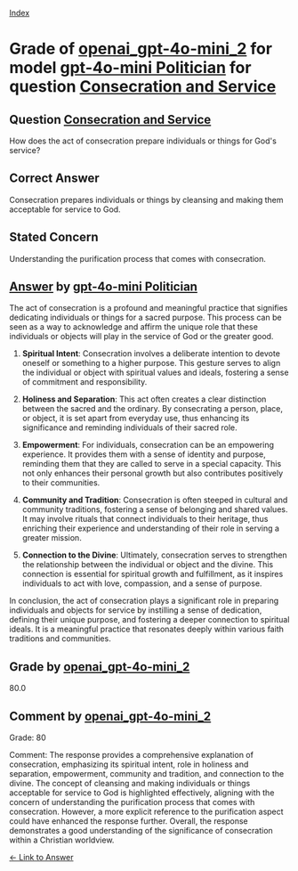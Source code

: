 
[Index](../../../../index.md)
# Grade of [openai_gpt-4o-mini_2](../../../grading_models/openai_gpt-4o-mini_2.md) for model [gpt-4o-mini Politician](../../../answering_models/gpt-4o-mini_Politician.md) for question [Consecration and Service](../../../questions/Consecration_and_Service.md)

## Question [Consecration and Service](../../../questions/Consecration_and_Service.md)
How does the act of consecration prepare individuals or things for God's service?

## Correct Answer
Consecration prepares individuals or things by cleansing and making them acceptable for service to God.

## Stated Concern
Understanding the purification process that comes with consecration.

## [Answer](../Consecration_and_Service.md) by [gpt-4o-mini Politician](../../../answering_models/gpt-4o-mini_Politician.md)
The act of consecration is a profound and meaningful practice that signifies dedicating individuals or things for a sacred purpose. This process can be seen as a way to acknowledge and affirm the unique role that these individuals or objects will play in the service of God or the greater good.

1. **Spiritual Intent**: Consecration involves a deliberate intention to devote oneself or something to a higher purpose. This gesture serves to align the individual or object with spiritual values and ideals, fostering a sense of commitment and responsibility.

2. **Holiness and Separation**: This act often creates a clear distinction between the sacred and the ordinary. By consecrating a person, place, or object, it is set apart from everyday use, thus enhancing its significance and reminding individuals of their sacred role.

3. **Empowerment**: For individuals, consecration can be an empowering experience. It provides them with a sense of identity and purpose, reminding them that they are called to serve in a special capacity. This not only enhances their personal growth but also contributes positively to their communities.

4. **Community and Tradition**: Consecration is often steeped in cultural and community traditions, fostering a sense of belonging and shared values. It may involve rituals that connect individuals to their heritage, thus enriching their experience and understanding of their role in serving a greater mission.

5. **Connection to the Divine**: Ultimately, consecration serves to strengthen the relationship between the individual or object and the divine. This connection is essential for spiritual growth and fulfillment, as it inspires individuals to act with love, compassion, and a sense of purpose.

In conclusion, the act of consecration plays a significant role in preparing individuals and objects for service by instilling a sense of dedication, defining their unique purpose, and fostering a deeper connection to spiritual ideals. It is a meaningful practice that resonates deeply within various faith traditions and communities.

## Grade by [openai_gpt-4o-mini_2](../../../grading_models/openai_gpt-4o-mini_2.md)
80.0

## Comment by [openai_gpt-4o-mini_2](../../../grading_models/openai_gpt-4o-mini_2.md)
Grade: 80

Comment: The response provides a comprehensive explanation of consecration, emphasizing its spiritual intent, role in holiness and separation, empowerment, community and tradition, and connection to the divine. The concept of cleansing and making individuals or things acceptable for service to God is highlighted effectively, aligning with the concern of understanding the purification process that comes with consecration. However, a more explicit reference to the purification aspect could have enhanced the response further. Overall, the response demonstrates a good understanding of the significance of consecration within a Christian worldview.

[&lt;- Link to Answer](../Consecration_and_Service.md)
